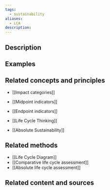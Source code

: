 ```yaml
---
tags:
  - sustainability
aliases:
  - LCA
description:
---
```


## Description


## Examples 


## Related concepts and principles
-  [[Impact categories]]
- [[Midpoint indicators]]
- [[Endpoint indicators]]

- [[Life Cycle Thinking]]
- [[Absolute Sustainability]]
## Related methods
- [[Life Cycle Diagram]]
- [[Comparative life cycle assessment]]
- [[Absolute life cycle assessment]]

## Related content and sources
